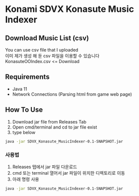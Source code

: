 # Konami SDVX Konasute Music Indexer
## Download Music List (csv)
You can use csv file that I uploaded   
이미 제가 생성 해 둔 csv 파일을 이용할 수 있습니다   
KonasuteOOIndex.csv <= Download
## Requirements
- Java 11
- Network Connections (Parsing html from game web page)
## How To Use
1. Download jar file from Releases Tab
2. Open cmd/terminal and cd to jar file exist
3. type below
```bash
java -jar SDVX_Konasute_MusicIndexer-0.1-SNAPSHOT.jar
```
### 사용법
1. Releases 탭에서 jar 파일 다운로드
2. cmd 또는 terminal 열어서 jar 파일이 위치한 디렉토리로 이동
3. 아래 명령 사용
```bash
java -jar SDVX_Konasute_MusicIndexer-0.1-SNAPSHOT.jar
```
